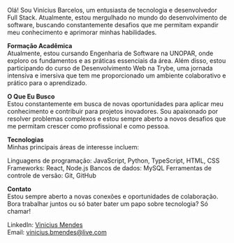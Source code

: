 Olá! Sou Vinícius Barcelos, um entusiasta de tecnologia e desenvolvedor Full Stack. 
Atualmente, estou mergulhado no mundo do desenvolvimento de software, buscando constantemente desafios que me permitam expandir meu conhecimento e aprimorar minhas habilidades.

<b>Formação Acadêmica</b> <br>
Atualmente, estou cursando Engenharia de Software na UNOPAR, onde exploro os fundamentos e as práticas essenciais da área. 
Além disso, estou participando do curso de Desenvolvimento Web na Trybe, uma jornada intensiva e imersiva que tem me proporcionado um ambiente colaborativo e prático para o aprendizado.

<b> O Que Eu Busco </b> <br>
Estou constantemente em busca de novas oportunidades para aplicar meu conhecimento e contribuir para projetos inovadores. 
Sou apaixonado por resolver problemas complexos e estou sempre aberto a novos desafios que me permitam crescer como profissional e como pessoa.

<b> Tecnologias </b> <br>
Minhas principais áreas de interesse incluem:

Linguagens de programação: JavaScript, Python, TypeScript, HTML, CSS
Frameworks: React, Node.js
Bancos de dados: MySQL
Ferramentas de controle de versão: Git, GitHub

<b> Contato </b> <br>
Estou sempre aberto a novas conexões e oportunidades de colaboração. Bora trabalhar juntos ou só bater bater um papo sobre tecnologia? Só chamar!

LinkedIn: <a href="https://www.linkedin.com/in/viniciusbmendes/" target="_blank">Vinicius Mendes</a> <br>
Email: vinicius.bmendes@live.com

<!--
**viniciusbmendes/viniciusbmendes** is a ✨ _special_ ✨ repository because its `README.md` (this file) appears on your GitHub profile.

Here are some ideas to get you started:

- 🔭 I’m currently working on ...
- 🌱 I’m currently learning ...
- 👯 I’m looking to collaborate on ...
- 🤔 I’m looking for help with ...
- 💬 Ask me about ...
- 📫 How to reach me: ...
- 😄 Pronouns: ...
- ⚡ Fun fact: ...
-->
